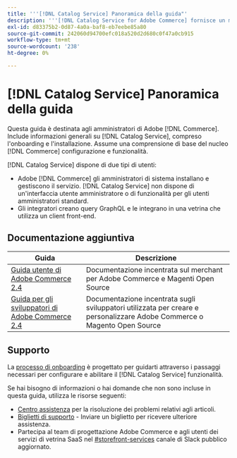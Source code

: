 ```yaml
---
title: '''[!DNL Catalog Service] Panoramica della guida"'
description: '''[!DNL Catalog Service for Adobe Commerce] fornisce un modo per recuperare il contenuto delle pagine di visualizzazione dei prodotti e delle pagine di elenco dei prodotti più velocemente rispetto alle query native di Adobe Commerce GraphQL."'
exl-id: d83375b2-0d87-4a0a-baf8-eb7eebe85a80
source-git-commit: 242060d94700efc018a520d2d680c0f47a0cb915
workflow-type: tm+mt
source-wordcount: '238'
ht-degree: 0%

---
```


# [!DNL Catalog Service] Panoramica della guida

Questa guida è destinata agli amministratori di Adobe [!DNL Commerce]. Include informazioni generali su [!DNL Catalog Service], compreso l&#39;onboarding e l&#39;installazione. Assume una comprensione di base del nucleo [!DNL Commerce] configurazione e funzionalità.

[!DNL Catalog Service] dispone di due tipi di utenti:

* Adobe [!DNL Commerce] gli amministratori di sistema installano e gestiscono il servizio. [!DNL Catalog Service] non dispone di un&#39;interfaccia utente amministratore o di funzionalità per gli utenti amministratori standard.
* Gli integratori creano query GraphQL e le integrano in una vetrina che utilizza un client front-end.

## Documentazione aggiuntiva

| Guida | Descrizione |
|------ | ----------- |
| [Guida utente di Adobe Commerce 2.4](https://experienceleague.adobe.com/docs/commerce.html) | Documentazione incentrata sul merchant per Adobe Commerce e Magenti Open Source |
| [Guida per gli sviluppatori di Adobe Commerce 2.4](https://developer.adobe.com/commerce/docs) | Documentazione incentrata sugli sviluppatori utilizzata per creare e personalizzare Adobe Commerce o Magento Open Source |

## Supporto

La [processo di onboarding](https://experienceleague.adobe.com/docs/commerce-merchant-services/catalog-service/installation.html) è progettato per guidarti attraverso i passaggi necessari per configurare e abilitare il [!DNL Catalog Service] funzionalità.

Se hai bisogno di informazioni o hai domande che non sono incluse in questa guida, utilizza le risorse seguenti:

* [Centro assistenza](https://experienceleague.adobe.com/docs/commerce-knowledge-base/kb/overview.html) per la risoluzione dei problemi relativi agli articoli.
* [Biglietti di supporto](https://experienceleague.adobe.com/docs/commerce-knowledge-base/kb/help-center-guide/magento-help-center-user-guide.html#submit-ticket) - Inviare un biglietto per ricevere ulteriore assistenza.
* Partecipa al team di progettazione Adobe Commerce e agli utenti dei servizi di vetrina SaaS nel [#storefront-services](https://magentocommeng.slack.com/archives/C03HVPG8RS4) canale di Slack pubblico aggiornato.
